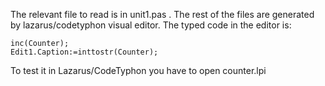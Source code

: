 The relevant file to read is in unit1.pas . The rest of the files are generated by lazarus/codetyphon visual editor. 
The typed code in the editor is: 

    inc(Counter);
    Edit1.Caption:=inttostr(Counter);

To test it in Lazarus/CodeTyphon you have to open counter.lpi
